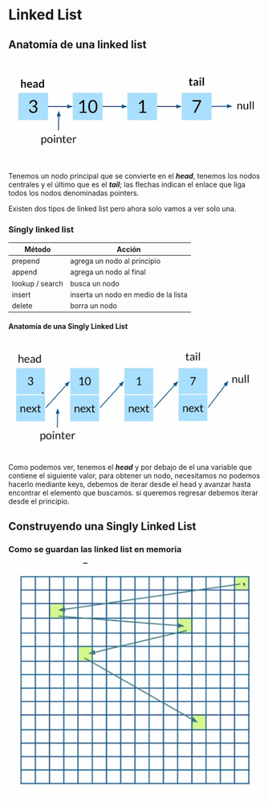 # Linked List

## Anatomía de una linked list

![linked-list](./assets/linked-list.png)

Tenemos un nodo principal que se convierte en el _**head**_, tenemos los nodos centrales y el último que es el _**tail**_; las flechas indican el enlace que liga todos los nodos denominadas pointers.

Existen dos tipos de linked list pero ahora solo vamos a ver solo una.

### Singly linked list

Método | Acción 
---------|----------
 prepend | agrega un nodo al principio
 append | agrega un nodo al final
 lookup / search | busca un nodo
 insert | inserta un nodo en medio de la lista
 delete | borra un nodo

#### Anatomía de una Singly Linked List

![singly-link-list](./assets/singly-linked-list.png)

Como podemos ver, tenemos el _**head**_ y por debajo de el una variable que contiene el siguiente valor, para obtener un nodo, necesitamos no podemos hacerlo mediante keys, debemos de iterar desde el head y avanzar hasta encontrar el elemento que buscamos. si queremos regresar debemos iterar desde el principio.

## Construyendo una Singly Linked List

### Como se guardan las linked list en memoria

![linked-list-ram](./assets/Screenshot%202025-01-29%20175302.png)